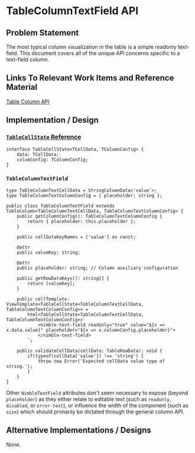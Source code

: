 # TableColumnTextField API

## Problem Statement

The most typical column visualization in the table is a simple readonly text-field. This document covers all of the unique API concerns specific to a text-field column.

## Links To Relevant Work Items and Reference Material

[Table Column API](../table-columns-hld.md)

## Implementation / Design

### [`TableCellState` Reference](https://github.com/ni/nimble/blob/main/packages/nimble-components/src/table/specs/table-columns-hld.md#tablecellstate-interface)

```TS
interface TableCellState<TCellData, TColumnConfig> {
    data: TCellData;
    columConfig: TColumnConfig;
}
```

### `TableColumnTextField`

```TS
type TableColumnTextCellData = StringColumnData<'value'>;
type TableColumnTextColumnConfig = { placeholder: string };

public class TableColumnTextField extends TableColumn<TableColumnTextCellData, TableColumnTextColumnConfig> {
    public getColumnConfig(): TableColumnTextColumnConfig {
        return { placeholder: this.placeholder };
    }

    public cellDataKeyNames = ['value'] as const;

    @attr
    public valueKey: string;

    @attr
    public placeholder: string; // Column auxiliary configuration

    public getRowDataKeys(): string[] {
        return [valueKey];
    }

    public cellTemplate: ViewTemplate<TableCellState<TableColumnTextCellData, TableColumnTextColumnConfig>> =
        html<TableCellState<TableColumnTextCellData, TableColumnTextColumnConfig>>`
            <nimble-text-field readonly="true" value="${x => x.data.value}" placeholder="${x => x.columnConfig.placeholder}">
            </nimble-text-field>
        `;

    public validateCellData(cellData: TableRowData): void {
        if(typeof(cellData['value']) !== 'string') {
            throw new Error('Expected cellData value type of string.');
        }
    }  
}
```

Other `NimbleTextField` attributes don't seem necessary to expose (beyond `placeholder`) as they either relate to editable text (such as `readonly`, `disabled`, or `error-text`), or influence the width of the component (such as `size`) which should primarily be dictated through the general column API.

## Alternative Implementations / Designs

None.